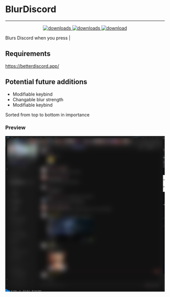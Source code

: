 # BlurDiscord

***
<p align="center">
  <a href="https://github.com/Sigi3012/BlurDiscord/releases/" target="_blank">
    <img alt="downloads" src="https://img.shields.io/github/v/release/Sigi3012/BlurDiscord?color=4166f5&style=flat-square" />
  </a>
  <a href="https://github.com/Sigi3012/BlurDiscord/releases" target="_blank">
    <img alt="downloads" src="https://img.shields.io/github/downloads/Sigi3012/BlurDiscord/total?color=4166f5&style=flat-square" />
  </a>
  <a href="https://github.com/Sigi3012/BlurDiscord/releases/download/1.0/BlurDiscord.plugin.js" target="_blank">
    <img alt="download" src="https://img.shields.io/static/v1?label=&message=download&color=success" />
  </a>
</p>
Blurs Discord when you press |

## Requirements

https://betterdiscord.app/

## Potential future additions
* Modifiable keybind
* Changable blur strength
* Modifiable keybind

Sorted from top to bottom in importance

### Preview

![](https://raw.githubusercontent.com/Sigi3012/BlurDiscord/main/assets/images/blurred.png)
